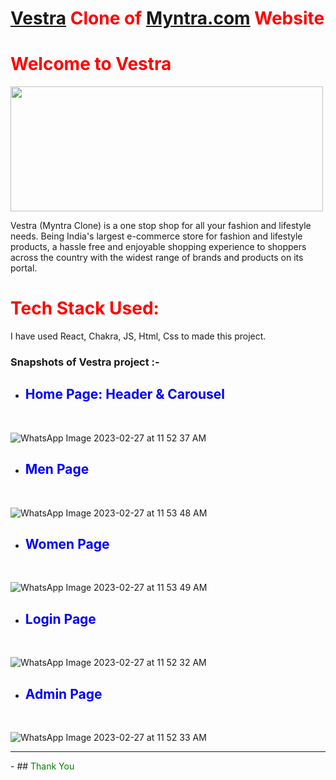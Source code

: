 # <span style="color:red">[Vestra](https://vastra-rho.vercel.app) Clone of [Myntra.com](https://www.Myntra.com/) Website </span>

# <span style="color:red"> Welcome to Vestra</span>

<img src='https://user-images.githubusercontent.com/100137935/221491634-4c0c56fb-d7a2-4978-a2e2-3c7d9014c6e8.jpg' width="500" height='200' justify-content= 'center'>

Vestra (Myntra Clone) is a one stop shop for all your fashion and lifestyle needs. Being India's largest e-commerce store for fashion and lifestyle products, a hassle free and enjoyable shopping experience to shoppers across the country with the widest range of brands and products on its portal.

# <span style="color:red"> Tech Stack Used: </span>

I have used React, Chakra, JS, Html, Css to made this project.

### Snapshots of Vestra project :- 

- ## <span style="color:blue"> Home Page: Header & Carousel </span>
<br />

![WhatsApp Image 2023-02-27 at 11 52 37 AM](https://user-images.githubusercontent.com/100137935/221490287-c50736f9-3697-4881-a070-ce74709b197f.jpeg)

- ## <span style="color:blue"> Men Page </span>
<br />

![WhatsApp Image 2023-02-27 at 11 53 48 AM](https://user-images.githubusercontent.com/100137935/221491477-9b20e511-5ff9-40ac-9af1-a0f5231334c6.jpeg)


- ## <span style="color:blue"> Women Page </span>
<br />

![WhatsApp Image 2023-02-27 at 11 53 49 AM](https://user-images.githubusercontent.com/100137935/221490593-f47193e8-86b6-40c4-bad3-e815ed5bbbb4.jpeg)

- ## <span style="color:blue"> Login Page </span>
<br />

![WhatsApp Image 2023-02-27 at 11 52 32 AM](https://user-images.githubusercontent.com/100137935/221491141-ba2671b8-4581-4b1a-bcde-9f49506d932b.jpeg)


- ## <span style="color:blue"> Admin Page </span>
<br />

![WhatsApp Image 2023-02-27 at 11 52 33 AM](https://user-images.githubusercontent.com/100137935/221491278-a84741f8-39f1-4335-ab16-f09bf9460e98.jpeg)

<hr>
- ## <span style="color:green"> Thank You </span>
